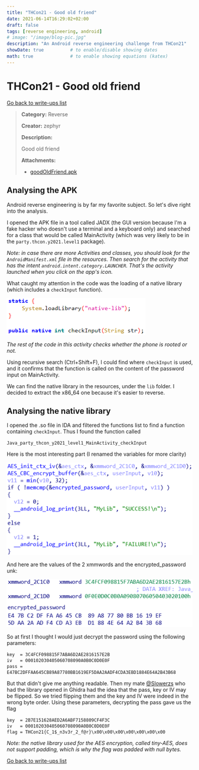 ```yaml
---
title: "THCon21 - Good old friend"
date: 2021-06-14T16:29:02+02:00
draft: false
tags: [reverse engineering, android]
# image: "/image/blog-pic.jpg"
description: "An Android reverse engineering challenge from THCon21"
showDate: true          # to enable/disable showing dates
math: true              # to enable showing equations (katex)
---
```


# THCon21 - Good old friend

[Go back to write-ups list](../)

> **Category:** Reverse
>
> **Creator:** zephyr
>
> **Description:**
>
> Good old friend
>
> **Attachments:**
> - [goodOldFriend.apk](/files/thcon21/goodOldFriend.apk)

## Analysing the APK

Android reverse engineering is by far my favorite subject. So let's dive right into the analysis.

I opened the APK file in a tool called JADX (the GUI version because I'm a fake hacker who doesn't use a terminal and a keyboard only) and searched for a class that would be called MainActivity (which was very likely to be in the `party.thcon.y2021.level1` package).

*Note: in case there are more Activities and classes, you should look for the `AndroidManifest.xml` file in the resources. Then search for the activity that has the intent `android.intent.category.LAUNCHER`. That's the activity launched when you click on the app's icon.*

What caught my attention in the code was the loading of a native library (which includes a `checkInput` function).

![Native library loading](/image/thcon21/load_library.png)

*The rest of the code in this activity checks whether the phone is rooted or not.*

Using recursive search (Ctrl+Shift+F), I could find where `checkInput` is used, and it confirms that the function is called on the content of the password input on MainActivity.

We can find the native library in the resources, under the `lib` folder. I decided to extract the x86_64 one because it's easier to reverse.

## Analysing the native library

I opened the .so file in IDA and filtered the functions list to find a function containing `checkInput`. Thus I found the function called
```
Java_party_thcon_y2021_level1_MainActivity_checkInput
```

Here is the most interesting part (I renamed the variables for more clarity)

![Native library code](/image/thcon21/native_aes.png)

And here are the values of the 2 xmmwords and the encrypted_password unk:

![Binary data](/image/thcon21/unks.png)

So at first I thought I would just decrypt the password using the following parameters:

```
key  = 3C4FCF098815F7ABA6D2AE2816157E2B
iv   = 000102030405060708090A0B0C0D0E0F
pass = E47BC2DFFAA645CB89A87780BB1619EF5DAA2AADF4CDA3EBD1884E64A2B43B68
```

But that didn't give me anything readable. Then my mate [@Slowerzs](https://slowerzs.github.io/) who had the library opened in Ghidra had the idea that the pass, key or IV may be flipped. So we tried flipping them and the key and IV were indeed in the wrong byte order. Using these parameters, decrypting the pass gave us the flag

```
key  = 2B7E151628AED2A6ABF7158809CF4F3C
iv   = 000102030405060708090A0B0C0D0E0F
flag = THCon21{C_1$_n3v3r_2_f@r}\x00\x00\x00\x00\x00\x00\x00
```

*Note: the native library used for the AES encryption, called tiny-AES, does not support padding, which is why the flag was padded with null bytes.*

[Go back to write-ups list](../)